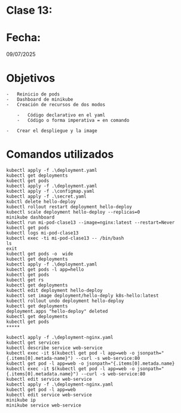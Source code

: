 # Clase 13: 


# Fecha: 
09/07/2025

# Objetivos
    
    -   Reinicio de pods
    -   Dashboard de minikube 
    -   Creación de recursos de dos modos 

        -   Código declarativo en el yaml 
        -   Código o forma imperativa = en comando  

    -   Crear el despliegue y la image 
 
# Comandos utilizados
    kubectl apply -f .\deployment.yaml 
    kubectl get deployments 
    kubectl get pods 
    kubectl apply -f .\deployment.yaml 
    kubectl apply -f .\configmap.yaml 
    kubectl apply -f .\secret.yaml 
    kubctl delete hello-deploy 
    kubectl rollout restart deployment hello-deploy 
    kubectl scale deployment hello-deploy --replicas=0 
    minikube dashboard 
    kubectl run mi-pod-clase13 --image=nginx:latest --restart=Never     
    kubectl get pods 
    kubectl logs mi-pod-clase13 
    kubectl exec -ti mi-pod-clase13 -- /bin/bash 
    ls 
    exit 
    kubectl get pods -o  wide 
    kubectl get deployments 
    kubectl apply -f .\deployment.yaml 
    kubectl get pods -l app=hello 
    kubectl get pods 
    kubectl get rs 
    kubectl get deployments 
    kubectl edit deployment hello-deploy 
    kubectl set image deployment/hello-deply k8s-hello:latest   
    kubectl rollout undo deployment hello-deploy 
    kubectl get deployments 
    deployment.apps "hello-deploy" deleted 
    kubectl get deployments 
    kubectl get pods 
    *****

    kubectl apply -f .\deployment-nginx.yaml 
    kubectl get services 
    kubectl describe service web-service 
    kubectl exec -it $(kubectl get pod -l app=web -o jsonpath="{.items[0].metada-name}") --curl -s web-service:80 
    kubectl get pod -l app=web -o jsonpath="{.items[0].metada.name} 
    kubectl exec -it $(kubectl get pod -l app=web -o jsonpath="{.items[0].metadata.name}") --curl -s web-service:80 
    kubectl edit service web-service  
    kubectl apply -f .\deployment-nginx.yaml 
    kubectl get pod -l app=web  
    kubectl edit service web-service 
    minikube ip 
    minikube service web-service 

 
    